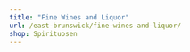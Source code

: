 ```yaml
---
title: "Fine Wines and Liquor"
url: /east-brunswick/fine-wines-and-liquor/
shop: Spirituosen
---
```

